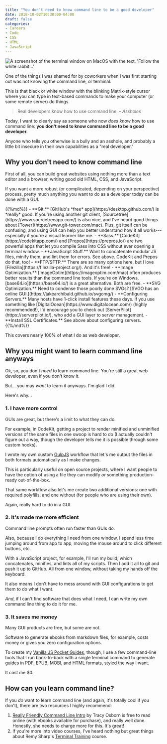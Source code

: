 ```yaml
---
title: "You don't need to know command line to be a good developer"
date: 2018-10-02T10:30:00-04:00
draft: false
categories:
- Careers
- Code
- CSS
- HTML
- JavaScript
---
```


<img alt="A screenshot of the terminal window on MacOS with the text, 'Follow the white rabbit...'" src="/img/articles/command-line.jpg">

One of the things I was shamed for by coworkers when I was first starting out was not knowing the command line, or terminal.

This is that black or white window with the blinking Matrix-style cursor where you can type in text-based commands to make your computer (or some remote server) do things.

> Real developers know how to use command line.
> <cite>&ndash; Assholes</cite>

Today, I want to clearly say as someone who now *does know* how to use command line: **you don't need to know command line to be a good developer.**

Anyone who tells you otherwise is a bully and an asshole, and probably a little bit insecure in their own capabilities as a "real developer."

## Why you don't need to know command line

First of all, you can build great websites using nothing more than a text editor and a browser, writing good old HTML, CSS, and JavaScript.

If you want a more robust (or complicated, depending on your perspective) process, pretty much anything you want to do as a developer today can be done with a GUI.

<div class="list-spaced">
{{%md%}}
- **Git.** [GitHub's *free* app](https://desktop.github.com/) is *really* good. If you're using another git client, [Sourcetree](https://www.sourcetreeapp.com/) is also nice, and I've heard good things about [Tower](https://www.git-tower.com/mac). Plus, git itself can be confusing, and using GUI can help you better understand how it all works---especially if you're a visual learner like me.
- **Sass.** [CodeKit](https://codekitapp.com/) and [Prepos](https://prepros.io/) are two powerful apps that let you compile Sass into CSS without ever opening a terminal window.
- **JavaScript Stuff.** Want to concatenate modular JS files, minify them, and lint them for errors. See above. CodeKit and Prepos do that, too!
- **FTP/SFTP.** There are so many options here, but I love [Filezilla](https://filezilla-project.org/). And it's free!
- **Image Optimization.** [ImageOptim](https://imageoptim.com/mac) often produces better results than the command line tools. If you're on Windows, [base64.io](https://base64.io/) is a great alternative. Both are free.
- **SVG Optimization.** Need to condense those poorly done SVGs? [SVGO has an online GUI.](https://jakearchibald.github.io/svgomg/)
- **Configuring Servers.** Many hosts have 1-click install features these days. If you use something like [DigitalOcean](https://www.digitalocean.com/) (highly recommended!), I'd encourage you to check out [ServerPilot](https://serverpilot.io/), who add a GUI layer to server management.
- **Install SSL Certificates.** See above about configuring servers.
{{%/md%}}
</div>

This covers nearly 100% of what I do as web developer.

## Why you might want to learn command line anyways

Ok, so, you don't *need* to learn command line. You're still a great web developer, even if you don't know it.

But... you may *want* to learn it anyways. I'm glad I did.

Here's why...

### 1. I have more control

GUIs are great, but there's a limit to what they can do.

For example, in CodeKit, getting a project to render minified and unminified versions of the same files in one swoop is hard to do (I actually couldn't figure out a way, though the developer tells me it is possible through some custom hooks).

I wrote my own custom [GulpJS](https://gulpjs.com/) workflow that let's me output the files in both formats automatically as I make changes.

This is particularly useful on open source projects, where I want people to have the option of using a file they can modify *or* something production-ready out-of-the-box.

That same workflow also let's me create two additional versions: one with required polyfills, and one without (for people who are using their own).

Again, really hard to do in a GUI.

### 2. It's made me more efficient

Command line prompts often run faster than GUIs do.

Also, because I do everything I need from one window, I spend less time jumping around from app to app, moving the mouse around to click different buttons, etc.

With a JavaScript project, for example, I'll run my build, which concatenates, minifies, and lints all of my scripts. Then I add it all to git and push it up to GitHub. All from one window, without taking my hands off the keyboard.

It also means I don't have to mess around with GUI configurations to get them to do what I want.

*And*, if I can't find software that does what I need, I can write my own command line thing to do it for me.

### 3. It saves me money

Many GUI products are free, but some are not.

Software to generate ebooks from markdown files, for example, costs money or gives you zero configuration options.

To create my [Vanilla JS Pocket Guides](https://vanillajsguides.com), though, I use a few command-line tools that I run back-to-back with a single terminal command to generate guides in PDF, EPUB, MOBI, and HTML formats, styled the way I want.

It cost me $0.

## How can you learn command line?

If you *do* want to learn command line (and again, it's totally cool if you don't), there are two resources I highly recommend:

1. [Really Friendly Command Line Intro](https://hellowebbooks.com/learn-command-line/) by Tracy Osborn is free to read online (with ebooks available for purchase), and really well done. Honestly, she needs to charge more for this. It's great!
2. If you're more into video courses, I've heard nothing but great things about Remy Sharp's [Terminal Training](https://terminal.training/) course.